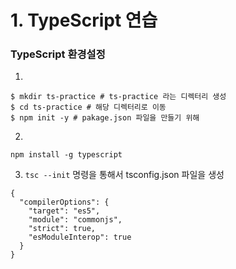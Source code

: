 # 1. TypeScript 연습

### TypeScript 환경설정

1. 
```
$ mkdir ts-practice # ts-practice 라는 디렉터리 생성
$ cd ts-practice # 해당 디렉터리로 이동
$ npm init -y # pakage.json 파일을 만들기 위해
```

2. 
```
npm install -g typescript
```

3. `tsc --init` 명령을 통해서 tsconfig.json 파일을 생성
```
{
  "compilerOptions": {
    "target": "es5",
    "module": "commonjs",
    "strict": true,
    "esModuleInterop": true
  }
}
```

